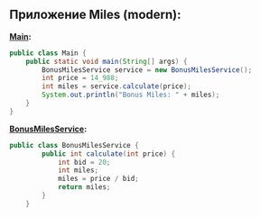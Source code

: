 ## **Приложение Miles (modern):**

**[Main](https://github.com/maxim-valov/Miles_modern/blob/master/src/Main.java):**

```java
public class Main {
    public static void main(String[] args) {
        BonusMilesService service = new BonusMilesService();
        int price = 14_988;
        int miles = service.calculate(price);
        System.out.println("Bonus Miles: " + miles);
    }
}
```

**[BonusMilesService](https://github.com/maxim-valov/Miles_modern/blob/master/src/BonusMilesService.java):**

```java
public class BonusMilesService {
        public int calculate(int price) {
            int bid = 20;
            int miles;
            miles = price / bid;
            return miles;
        }
    }
```